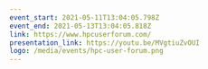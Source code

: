 ```yaml
---
event_start: 2021-05-11T13:04:05.798Z
event_end: 2021-05-13T13:04:05.818Z
link: https://www.hpcuserforum.com/
presentation_link: https://youtu.be/MVgtiuZvOUI
logo: /media/events/hpc-user-forum.png
---
```

